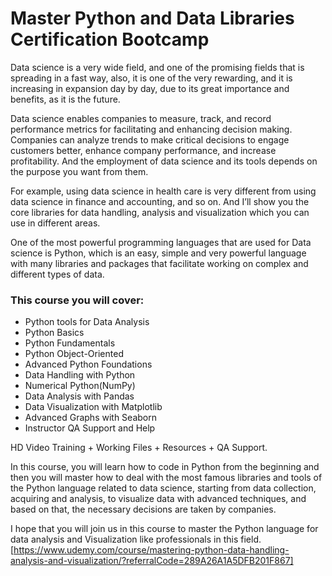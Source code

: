# Master Python and Data Libraries Certification Bootcamp

Data science is a very wide field, and one of the promising fields that is spreading in a fast way, also, it is one of the very rewarding, and it is increasing in expansion day by day, due to its great importance and benefits, as it is the future.

Data science enables companies to measure, track, and record performance metrics for facilitating and enhancing decision making. Companies can analyze trends to make critical decisions to engage customers better, enhance company performance, and increase profitability.
And the employment of data science and its tools depends on the purpose you want from them.

For example, using data science in health care is very different from using data science in finance and accounting, and so on. And I’ll show you the core libraries for data handling, analysis and visualization which you can use in different areas.

One of the most powerful programming languages that are used for Data science is Python, which is an easy, simple and very powerful language with many libraries and packages that facilitate working on complex and different types of data.

### This course you will cover:
* Python tools for Data Analysis
* Python Basics
* Python Fundamentals
* Python Object-Oriented
* Advanced Python Foundations
* Data Handling with Python
* Numerical Python(NumPy)
* Data Analysis with Pandas
* Data Visualization with Matplotlib
* Advanced Graphs with Seaborn
* Instructor QA Support and Help

HD Video Training + Working Files + Resources + QA Support.

In this course, you will learn how to code in Python from the beginning and then you will master how to deal with the most famous libraries and tools of the Python language related to data science, starting from data collection, acquiring and analysis, to visualize data with advanced techniques, and based on that, the necessary decisions are taken by companies.


I hope that you will join us in this course to master the Python language for data analysis and Visualization like professionals in this field.
[https://www.udemy.com/course/mastering-python-data-handling-analysis-and-visualization/?referralCode=289A26A1A5DFB201F867]
